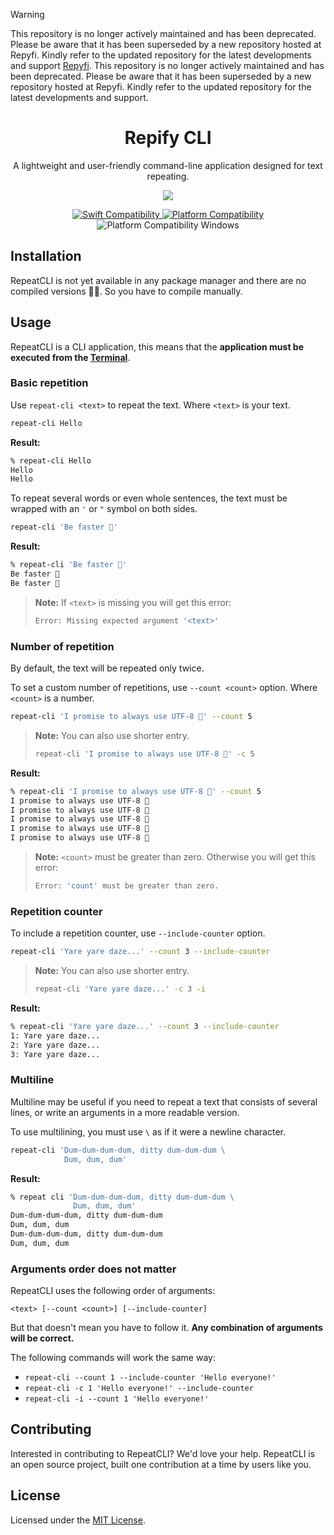 > [!WARNING]  
> This repository is no longer actively maintained and has been deprecated. Please be aware that it has been superseded by a new repository hosted at Repyfi. Kindly refer to the updated repository for the latest developments and support [Repyfi](https://github.com/repyfi). This repository is no longer actively maintained and has been deprecated. Please be aware that it has been superseded by a new repository hosted at Repyfi. Kindly refer to the updated repository for the latest developments and support.

<div align="center">
  <h1>Repify CLI</h1>
  <p>
    A lightweight and user-friendly command-line application designed for text repeating.
  </p>
  <p>
    <img src="https://github.com/jaroshevskii/repify-cli/assets/72662383/1429dbe5-1b6a-453e-8ac9-5332b46d462d">
  </p>
  <p>
    <a href="https://swiftpackageindex.com/jaroshevskii/repeat-cli">
      <img src="https://img.shields.io/endpoint?url=https%3A%2F%2Fswiftpackageindex.com%2Fapi%2Fpackages%2Fjaroshevskii%2Frepify-cli%2Fbadge%3Ftype%3Dswift-versions" alt="Swift Compatibility">
    </a>
    <a href="https://swiftpackageindex.com/jaroshevskii/repeat-cli">
      <img src="https://img.shields.io/endpoint?url=https%3A%2F%2Fswiftpackageindex.com%2Fapi%2Fpackages%2Fjaroshevskii%2Frepify-cli%2Fbadge%3Ftype%3Dplatforms" alt="Platform Compatibility">
    </a>
    <img src="https://img.shields.io/badge/Platform%20Compatibility-Windows-blue" alt="Platform Compatibility Windows">
  </p>
</div>

<!--
[![Swift Compatibility](https://img.shields.io/endpoint?url=https%3A%2F%2Fswiftpackageindex.com%2Fapi%2Fpackages%2Fjaroshevskii%2Frepeat-cli%2Fbadge%3Ftype%3Dswift-versions)](https://swiftpackageindex.com/jaroshevskii/repeat-cli)
[![Platform Compatibility](https://img.shields.io/endpoint?url=https%3A%2F%2Fswiftpackageindex.com%2Fapi%2Fpackages%2Fjaroshevskii%2Frepeat-cli%2Fbadge%3Ftype%3Dplatforms)](https://swiftpackageindex.com/jaroshevskii/repeat-cli)
![Platform Compatibility Windows](https://img.shields.io/badge/Platform%20Compatibility-Windows-blue)
-->

<!--
RepeatCLI is a simple [command-line](https://en.wikipedia.org/wiki/Command-line_interface) application for text repeating, inspired on the [Example Repeat](https://github.com/apple/swift-argument-parser/blob/doc-generation/Examples/repeat/Repeat.swift) from [Swift Argument Parser](https://github.com/apple/swift-argument-parser) library.
-->

<!--
  ```zsh
  % repeat-cli 'This text will be repeated three times with a counter 🦄' \
    --count 3 \
    --include-counter
  1: This text will be repeated three times with a counter 🦄
  2: This text will be repeated three times with a counter 🦄
  3: This text will be repeated three times with a counter 🦄
  ```
-->

## Installation

RepeatCLI is not yet available in any package manager and there are no compiled versions 😮‍💨. So you have to compile manually.

## Usage

RepeatCLI is a CLI application, this means that the **application must be executed from the [Terminal](https://en.wikipedia.org/wiki/Terminal_emulator)**.

### Basic repetition

Use `repeat-cli <text>` to repeat the text. Where `<text>` is your text.

```zsh
repeat-cli Hello
```

**Result:**

```zsh
% repeat-cli Hello
Hello
Hello
```

To repeat several words or even whole sentences, the text must be wrapped with an `'` or `"` symbol on both sides.

```zsh
repeat-cli 'Be faster 🐢'
```

**Result:**

```zsh
% repeat-cli 'Be faster 🐢'
Be faster 🐢
Be faster 🐢
```

> **Note:** If `<text>` is missing you will get this error:
>
> ```zsh
> Error: Missing expected argument '<text>'
> ```

### Number of repetition

By default, the text will be repeated only twice.

To set a custom number of repetitions, use `--count <count>` option. Where `<count>` is a number.

```zsh
repeat-cli 'I promise to always use UTF-8 🐶' --count 5
```

> **Note:** You can also use shorter entry.
> 
> ```zsh
> repeat-cli 'I promise to always use UTF-8 🐶' -c 5
> ```

**Result:**

```zsh
% repeat-cli 'I promise to always use UTF-8 🐶' --count 5
I promise to always use UTF-8 🐶
I promise to always use UTF-8 🐶
I promise to always use UTF-8 🐶
I promise to always use UTF-8 🐶
I promise to always use UTF-8 🐶
```

> **Note:** `<count>` must be greater than zero. Otherwise you will get this error:
>
> ```zsh
> Error: 'count' must be greater than zero.
> ```

### Repetition counter

To include a repetition counter, use `--include-counter` option.

```zsh
repeat-cli 'Yare yare daze...' --count 3 --include-counter
```
> **Note:** You can also use shorter entry.
> 
> ```zsh
> repeat-cli 'Yare yare daze...' -c 3 -i
> ```

**Result:**

```zsh
% repeat-cli 'Yare yare daze...' --count 3 --include-counter
1: Yare yare daze...
2: Yare yare daze...
3: Yare yare daze...
```

### Multiline

Multiline may be useful if you need to repeat a text that consists of several lines, or write an arguments in a more readable version.

To use multilining, you must use `\` as if it were a newline character.

```zsh
repeat-cli 'Dum-dum-dum-dum, ditty dum-dum-dum \
            Dum, dum, dum'
```

**Result:**

```zsh
% repeat cli 'Dum-dum-dum-dum, ditty dum-dum-dum \
              Dum, dum, dum'
Dum-dum-dum-dum, ditty dum-dum-dum
Dum, dum, dum
Dum-dum-dum-dum, ditty dum-dum-dum
Dum, dum, dum
```

### Arguments order does not matter

RepeatCLI uses the following order of arguments:

```
<text> [--count <count>] [--include-counter]
```

But that doesn't mean you have to follow it. **Any combination of arguments will be correct.**

The following commands will work the same way:

- `repeat-cli --count 1 --include-counter 'Hello everyone!'`
- `repeat-cli -с 1 'Hello everyone!' --include-counter `
- `repeat-cli -i --count 1 'Hello everyone!'`

## Contributing

Interested in contributing to RepeatCLI? We'd love your help. RepeatCLI is an open source project, built one contribution at a time by users like you.

## License

Licensed under the [MIT License](LICENSE).
